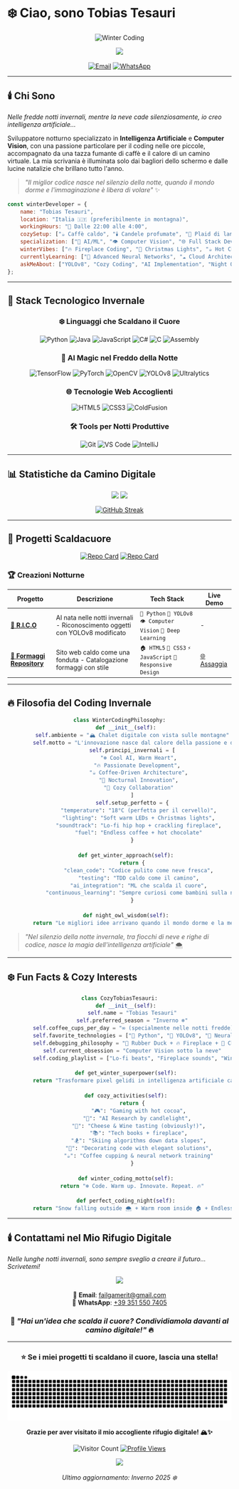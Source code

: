 # ❄️ Ciao, sono Tobias Tesauri

<div align="center">
  
![Winter Coding](https://readme-typing-svg.demolab.com?font=Fira+Code&size=22&duration=3000&pause=1000&color=B8860B&background=1E1E2E&center=true&vCenter=true&width=500&lines=❄️+Winter+Code+Wizard;🌙+Nocturnal+AI+Developer;☕+Coffee+%26+Neural+Networks;🔥+Cozy+Code+by+Fireplace)

<img src="https://capsule-render.vercel.app/api?type=waving&color=timeGradient&customColorList=6,11,20&height=200&section=header&text=Welcome%20to%20my%20Cozy%20Corner&fontSize=40&fontColor=D4AF37&animation=twinkling&fontAlignY=35&desc=Where%20AI%20meets%20Winter%20Vibes&descAlignY=55&descSize=15"/>

[![Email](https://img.shields.io/badge/📧_Email-2C3E50?style=for-the-badge&logo=gmail&logoColor=D4AF37&labelColor=1A1A2E)](mailto:failgamerit@gmail.com)
[![WhatsApp](https://img.shields.io/badge/📱_WhatsApp-16213E?style=for-the-badge&logo=whatsapp&logoColor=D4AF37&labelColor=1A1A2E)](https://wa.me/393515507405)

</div>

---

## 🕯️ Chi Sono

*Nelle fredde notti invernali, mentre la neve cade silenziosamente, io creo intelligenza artificiale...*

Sviluppatore notturno specializzato in **Intelligenza Artificiale** e **Computer Vision**, con una passione particolare per il coding nelle ore piccole, accompagnato da una tazza fumante di caffè e il calore di un camino virtuale. La mia scrivania è illuminata solo dai bagliori dello schermo e dalle lucine natalizie che brillano tutto l'anno.

> *"Il miglior codice nasce nel silenzio della notte, quando il mondo dorme e l'immaginazione è libera di volare"* ✨

```javascript
const winterDeveloper = {
    name: "Tobias Tesauri",
    location: "Italia 🇮🇹 (preferibilmente in montagna)",
    workingHours: "🌙 Dalle 22:00 alle 4:00",
    cozySetup: ["☕ Caffè caldo", "🕯️ Candele profumate", "🧶 Plaid di lana", "❄️ Vista sulla neve"],
    specialization: ["🤖 AI/ML", "👁️ Computer Vision", "🌐 Full Stack Development"],
    winterVibes: ["🔥 Fireplace Coding", "🎄 Christmas Lights", "☕ Hot Chocolate", "📚 Tech Books"],
    currentlyLearning: ["🧠 Advanced Neural Networks", "☁️ Cloud Architecture", "❄️ Winter-themed AI"],
    askMeAbout: ["YOLOv8", "Cozy Coding", "AI Implementation", "Night Owl Programming"]
};
```

---

## 🎿 Stack Tecnologico Invernale

<div align="center">

### ❄️ Linguaggi che Scaldano il Cuore
![Python](https://img.shields.io/badge/🐍_Python-2C3E50?style=for-the-badge&logo=python&logoColor=D4AF37&labelColor=1A1A2E)
![Java](https://img.shields.io/badge/☕_Java-2C3E50?style=for-the-badge&logo=openjdk&logoColor=D4AF37&labelColor=1A1A2E)
![JavaScript](https://img.shields.io/badge/⚡_JavaScript-2C3E50?style=for-the-badge&logo=javascript&logoColor=D4AF37&labelColor=1A1A2E)
![C#](https://img.shields.io/badge/🎯_C%23-2C3E50?style=for-the-badge&logo=c-sharp&logoColor=D4AF37&labelColor=1A1A2E)
![C](https://img.shields.io/badge/🔧_C-2C3E50?style=for-the-badge&logo=c&logoColor=D4AF37&labelColor=1A1A2E)
![Assembly](https://img.shields.io/badge/⚙️_Assembly-2C3E50?style=for-the-badge&logo=assemblyscript&logoColor=D4AF37&labelColor=1A1A2E)

### 🤖 AI Magic nel Freddo della Notte
![TensorFlow](https://img.shields.io/badge/🧠_TensorFlow-16213E?style=for-the-badge&logo=tensorflow&logoColor=D4AF37&labelColor=1A1A2E)
![PyTorch](https://img.shields.io/badge/🔥_PyTorch-16213E?style=for-the-badge&logo=pytorch&logoColor=D4AF37&labelColor=1A1A2E)
![OpenCV](https://img.shields.io/badge/👁️_OpenCV-16213E?style=for-the-badge&logo=OpenCV&logoColor=D4AF37&labelColor=1A1A2E)
![YOLOv8](https://img.shields.io/badge/⚡_YOLOv8-16213E?style=for-the-badge&logo=yolo&logoColor=D4AF37&labelColor=1A1A2E)
![Ultralytics](https://img.shields.io/badge/🎯_Ultralytics-16213E?style=for-the-badge&logo=ultralytics&logoColor=D4AF37&labelColor=1A1A2E)

### 🌐 Tecnologie Web Accoglienti
![HTML5](https://img.shields.io/badge/🏠_HTML5-2C3E50?style=for-the-badge&logo=html5&logoColor=D4AF37&labelColor=1A1A2E)
![CSS3](https://img.shields.io/badge/🎨_CSS3-2C3E50?style=for-the-badge&logo=css3&logoColor=D4AF37&labelColor=1A1A2E)
![ColdFusion](https://img.shields.io/badge/❄️_ColdFusion-2C3E50?style=for-the-badge&logo=adobe&logoColor=D4AF37&labelColor=1A1A2E)

### 🛠️ Tools per Notti Produttive
![Git](https://img.shields.io/badge/📚_Git-16213E?style=for-the-badge&logo=git&logoColor=D4AF37&labelColor=1A1A2E)
![VS Code](https://img.shields.io/badge/💻_VS_Code-16213E?style=for-the-badge&logo=visual-studio-code&logoColor=D4AF37&labelColor=1A1A2E)
![IntelliJ](https://img.shields.io/badge/🧠_IntelliJ-16213E?style=for-the-badge&logo=intellij-idea&logoColor=D4AF37&labelColor=1A1A2E)

</div>

---

## 📊 Statistiche da Camino Digitale

<div align="center">
  
<img height="180em" src="https://github-readme-stats.vercel.app/api?username=TobiasTesauri&show_icons=true&theme=gotham&include_all_commits=true&count_private=true&bg_color=0D1117,1A1A2E,16213E&title_color=D4AF37&text_color=C9D1D9&icon_color=D4AF37"/>
<img height="180em" src="https://github-readme-stats.vercel.app/api/top-langs/?username=TobiasTesauri&layout=compact&langs_count=8&theme=gotham&bg_color=0D1117,1A1A2E,16213E&title_color=D4AF37&text_color=C9D1D9"/>

</div>

<div align="center">
  
[![GitHub Streak](https://streak-stats.demolab.com/?user=TobiasTesauri&theme=gotham&background=0D1117,1A1A2E,16213E&stroke=D4AF37&ring=D4AF37&fire=D4AF37&currStreakNum=C9D1D9&sideNums=C9D1D9&currStreakLabel=D4AF37&sideLabels=D4AF37&dates=C9D1D9)](https://git.io/streak-stats)

</div>

---

## 🎯 Progetti Scaldacuore

<div align="center">

[![Repo Card](https://github-readme-stats.vercel.app/api/pin/?username=TobiasTesauri&repo=R.I.C.O&theme=gotham&bg_color=0D1117,1A1A2E,16213E&title_color=D4AF37&text_color=C9D1D9&icon_color=D4AF37)](https://github.com/TobiasTesauri/R.I.C.O)
[![Repo Card](https://github-readme-stats.vercel.app/api/pin/?username=TobiasTesauri&repo=formaggi&theme=gotham&bg_color=0D1117,1A1A2E,16213E&title_color=D4AF37&text_color=C9D1D9&icon_color=D4AF37)](https://tobiastesauri.github.io/formaggi/)

</div>

### 🏆 Creazioni Notturne

| Progetto | Descrizione | Tech Stack | Live Demo |
|----------|-------------|------------|-----------|
| **[🤖 R.I.C.O](https://github.com/TobiasTesauri/R.I.C.O)** | AI nata nelle notti invernali - Riconoscimento oggetti con YOLOv8 modificato | `🐍 Python` `🤖 YOLOv8` `👁️ Computer Vision` `🧠 Deep Learning` | - |
| **[🧀 Formaggi Repository](https://tobiastesauri.github.io/formaggi/)** | Sito web caldo come una fonduta - Catalogazione formaggi con stile | `🏠 HTML5` `🎨 CSS3` `⚡ JavaScript` `📱 Responsive Design` | [🌐 Assaggia](https://tobiastesauri.github.io/formaggi/) |

---

## 🔥 Filosofia del Coding Invernale

<div align="center">

```python
class WinterCodingPhilosophy:
    def __init__(self):
        self.ambiente = "🏔️ Chalet digitale con vista sulle montagne"
        self.motto = "L'innovazione nasce dal calore della passione e dal freddo della logica"
        self.principi_invernali = [
            "❄️ Cool AI, Warm Heart",
            "🔥 Passionate Development", 
            "☕ Coffee-Driven Architecture",
            "🌙 Nocturnal Innovation",
            "🤝 Cozy Collaboration"
        ]
        self.setup_perfetto = {
            "temperature": "18°C (perfetta per il cervello)",
            "lighting": "Soft warm LEDs + Christmas lights",
            "soundtrack": "Lo-fi hip hop + crackling fireplace",
            "fuel": "Endless coffee + hot chocolate"
        }
    
    def get_winter_approach(self):
        return {
            "clean_code": "Codice pulito come neve fresca",
            "testing": "TDD caldo come il camino",
            "ai_integration": "ML che scalda il cuore",
            "continuous_learning": "Sempre curiosi come bambini sulla neve"
        }
    
    def night_owl_wisdom(self):
        return "Le migliori idee arrivano quando il mondo dorme e la mente è libera ✨"
```

</div>

> *"Nel silenzio della notte invernale, tra fiocchi di neve e righe di codice, nasce la magia dell'intelligenza artificiale"* 🌨️

---

## ❄️ Fun Facts & Cozy Interests

<div align="center">

```python
class CozyTobiasTesauri:
    def __init__(self):
        self.name = "Tobias Tesauri"
        self.preferred_season = "Inverno ❄️"
        self.coffee_cups_per_day = "∞ (specialmente nelle notti fredde)"
        self.favorite_technologies = ["🐍 Python", "🤖 YOLOv8", "🧠 Neural Networks"]
        self.debugging_philosophy = "🦆 Rubber Duck + 🔥 Fireplace + 🎄 Christmas Vibes"
        self.current_obsession = "Computer Vision sotto la neve"
        self.coding_playlist = ["Lo-fi beats", "Fireplace sounds", "Winter ambient"]
        
    def get_winter_superpower(self):
        return "Trasformare pixel gelidi in intelligenza artificiale calda 🔥"
        
    def cozy_activities(self):
        return {
            "🎮": "Gaming with hot cocoa",
            "🤖": "AI Research by candlelight", 
            "🧀": "Cheese & Wine tasting (obviously!)",
            "📚": "Tech books + fireplace",
            "🏂": "Skiing algorithms down data slopes",
            "🎄": "Decorating code with elegant solutions",
            "☕": "Coffee cupping & neural network training"
        }
    
    def winter_coding_motto(self):
        return "❄️ Code. Warm up. Innovate. Repeat. 🔥"
        
    def perfect_coding_night(self):
        return "Snow falling outside 🌨️ + Warm room inside 🏠 + Endless coffee ☕ + Beautiful code 💻"
```

</div>

---

## 🕯️ Contattami nel Mio Rifugio Digitale

*Nelle lunghe notti invernali, sono sempre sveglio a creare il futuro... Scrivetemi!*

<div align="center">

<img src="https://capsule-render.vercel.app/api?type=rect&color=timeGradient&customColorList=6,11,20&height=100&section=footer&text=Let's%20Create%20Magic%20Together&fontSize=20&fontColor=D4AF37&animation=twinkling&fontAlignY=50"/>

📧 **Email**: failgamerit@gmail.com  
📱 **WhatsApp**: [+39 351 550 7405](https://wa.me/393515507405)

### 💬 *"Hai un'idea che scalda il cuore? Condividiamola davanti al camino digitale!"* 🔥

</div>

---

<div align="center">

### ⭐ Se i miei progetti ti scaldano il cuore, lascia una stella!

<img src="https://raw.githubusercontent.com/Platane/snk/output/github-contribution-grid-snake-dark.svg" alt="Snake animation" />

**Grazie per aver visitato il mio accogliente rifugio digitale! 🏔️✨**

![Visitor Count](https://komarev.com/ghpvc/?username=TobiasTesauri&color=gold&style=flat-square&label=Visitatori+del+Rifugio)
[![Profile Views](https://visitcount.itsvg.in/api?id=TobiasTesauri&icon=2&color=12)](https://visitcount.itsvg.in)

<img src="https://capsule-render.vercel.app/api?type=waving&color=timeGradient&customColorList=6,11,20&height=100&section=footer&animation=twinkling"/>

*Ultimo aggiornamento: Inverno 2025 ❄️*

</div>
